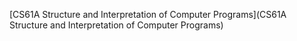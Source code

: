 [CS61A Structure and Interpretation of Computer Programs](CS61A Structure and Interpretation of Computer Programs)
